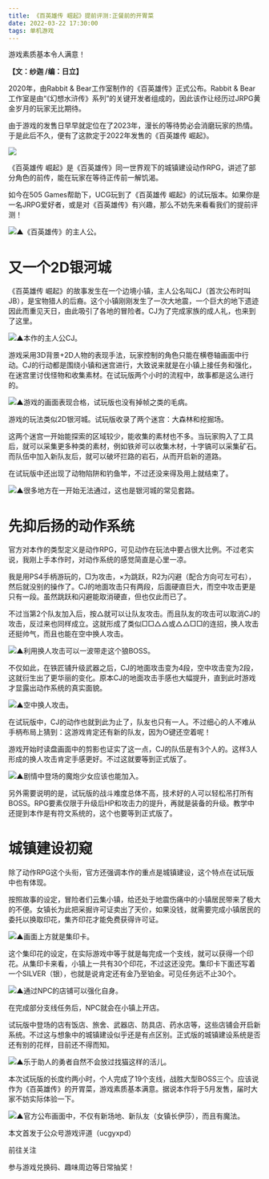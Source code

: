 ```yaml
---
title: 《百英雄传 崛起》提前评测:正餐前的开胃菜
date: 2022-03-22 17:30:00
tags: 单机游戏
---
```

<!-- more -->
游戏素质基本令人满意！

 **【文：纱迦 /编：日立】**

2020年，由Rabbit & Bear工作室制作的《百英雄传》正式公布。Rabbit &
Bear工作室是由“《幻想水浒传》系列”的关键开发者组成的，因此该作让经历过JRPG黄金岁月的玩家无比期待。

由于游戏的发售日早早就定位在了2023年，漫长的等待势必会消磨玩家的热情。于是此后不久，便有了这款定于2022年发售的《百英雄传 崛起》。

![](//i0.hdslb.com/bfs/article/60e200f6d9da1bbd94632902a530aedf7569fa20.jpg)

《百英雄传 崛起》是《百英雄传》同一世界观下的城镇建设动作RPG，讲述了部分角色的前传，能在玩家在等待正传前一解饥渴。

如今在505 Games帮助下，UCG玩到了《百英雄传
崛起》的试玩版本。如果你是一名JRPG爱好者，或是对《百英雄传》有兴趣，那么不妨先来看看我们的提前评测！

![](//i0.hdslb.com/bfs/article/edc0d1b0e1067497c432583b2caf193c12a183c6.jpg)▲《百英雄传》的主人公。

# 又一个2D银河城  

《百英雄传
崛起》的故事发生在一个边境小镇，主人公名叫CJ（首次公布时叫JB），是宝物猎人的后裔。这个小镇刚刚发生了一次大地震，一个巨大的地下遗迹因此而重见天日，由此吸引了各地的冒险者。CJ为了完成家族的成人礼，也来到了这里。

![](//i0.hdslb.com/bfs/article/196876a0a07721e067367a7d01bd44fa4e41e0ec.jpg)▲本作的主人公CJ。

游戏采用3D背景+2D人物的表现手法，玩家控制的角色只能在横卷轴画面中行动。CJ的行动都是围绕小镇和迷宫进行，大致说来就是在小镇上接任务和强化，在迷宫里讨伐怪物和收集素材。在试玩版两个小时的流程中，故事都是这么进行的。

![](//i0.hdslb.com/bfs/article/0aa080db1e24f47c67ec17a33e9ea6e861a9a8be.jpg)▲游戏的画面表现合格，试玩版也没有掉帧之类的毛病。

游戏的玩法类似2D银河城。试玩版收录了两个迷宫：大森林和挖掘场。

这两个迷宫一开始能探索的区域较少，能收集的素材也不多。当玩家购入了工具后，就可以采集更多种类的素材，例如铁斧可以收集木材，十字镐可以采集矿石。而队伍中加入新队友后，就可以破坏拦路的岩石，从而开启新的道路。

在试玩版中还出现了动物陷阱和钓鱼竿，不过还没来得及用上就结束了。

![](//i0.hdslb.com/bfs/article/6019513c528f519e51e463404e5634122e45c03c.jpg)▲很多地方在一开始无法通过，这也是银河城的常见套路。

# 先抑后扬的动作系统  

官方对本作的类型定义是动作RPG，可见动作在玩法中要占很大比例。不过老实说，我刚上手本作时，对动作系统的感觉简直是心里一凉。

我是用PS4手柄游玩的，□为攻击，×为跳跃，R2为闪避（配合方向可左可右），然后就没别的操作了。CJ的地面攻击只有两段，后面硬直巨大，而空中攻击更是只有一段。虽然跳跃和闪避能取消硬直，但也仅此而已了。

不过当第2个队友加入后，按△就可以让队友攻击。而且队友的攻击可以取消CJ的攻击，反过来也同样成立。这就形成了类似□□△△或△△□□的连招，换人攻击还挺帅气，而且也能在空中换人攻击。

![](//i0.hdslb.com/bfs/article/a5c5415b8e256c9583349e7bf5f37b2eedf38f2a.jpg)▲利用换人攻击可以一波带走这个狼BOSS。

不仅如此，在铁匠铺升级武器之后，CJ的地面攻击变为4段，空中攻击变为2段，这就衍生出了更华丽的变化。原本CJ的地面攻击手感也大幅提升，直到此时游戏才显露出动作系统的真实面貌。

![](//i0.hdslb.com/bfs/article/ce270579a375473cf354b3d7e799d8df7026a573.jpg)▲空中换人攻击。

在试玩版中，CJ的动作也就到此为止了，队友也只有一人。不过细心的人不难从手柄布局上猜到：这游戏肯定还有新的队友，因为○键还空着呢！

游戏开始时读盘画面中的剪影也证实了这一点，CJ的队伍是有3个人的。这样3人形成的换人攻击肯定手感更好。不过这就要等到正式版了。

![](//i0.hdslb.com/bfs/article/6f39726df967beaeba38e50b86f9e367c520c511.jpg)▲剧情中登场的魔炮少女应该也能加入。

另外需要说明的是，试玩版的战斗难度总体不高，技术好的人可以轻松吊打所有BOSS。RPG要素仅限于升级后HP和攻击力的提升，再就是装备的升级。教学中还提到本作是有符文系统的，这个也要等到正式版了。

# 城镇建设初窥

除了动作RPG这个头衔，官方还强调本作的重点是城镇建设，这个特点在试玩版中也有体现。

按照故事的设定，冒险者们云集小镇，给还处于地震伤痛中的小镇居民带来了极大的不便。女镇长为此把采掘许可证卖出了天价，如果没钱，就需要完成小镇居民的委托以换取印花，集齐印花才能免费获得许可证。

![](//i0.hdslb.com/bfs/article/6f1a1ea50065bd3627cddbb33f5687ec791d892e.jpg)▲画面上方就是集印卡。

这个集印花的设定，在实际游戏中等于就是每完成一个支线，就可以获得一个印花。从集印卡来看，小镇上一共有30个印花，不过这还没完。集印卡下面还写着一个SILVER（银），也就是说肯定还有金乃至铂金。可见任务远不止30个。

![](//i0.hdslb.com/bfs/article/803b20bd45e18e4ce41bc7a22a5f3734fb620289.jpg)▲通过NPC的店铺可以强化自身。

在完成部分支线任务后，NPC就会在小镇上开店。

试玩版中登场的店有饭店、旅舍、武器店、防具店、药水店等，这些店铺会开启新系统。不过这与想象中的城镇建设似乎还是有点区别。正式版的城镇建设系统是否还有别的花样，目前还不得而知。

![](//i0.hdslb.com/bfs/article/af4d1a960eb561e4f5520d5ad31686370d0580dc.jpg)▲乐于助人的勇者自然不会放过找猫这样的活儿。

本次试玩版的长度约两小时，个人完成了19个支线，战胜大型BOSS三个。应该说作为《百英雄传》的开胃菜，游戏素质基本满意。据说本作将于5月发售，届时大家不妨实际体验一下。

![](//i0.hdslb.com/bfs/article/3f39789367a1330d1590d34f9d06300702a6e5dc.jpg)▲官方公布画面中，不仅有新场地、新队友（女镇长伊莎），而且有魔法。

本文首发于公众号游戏评道（ucgyxpd）

前往关注

参与游戏兑换码、趣味周边等日常抽奖！

  

